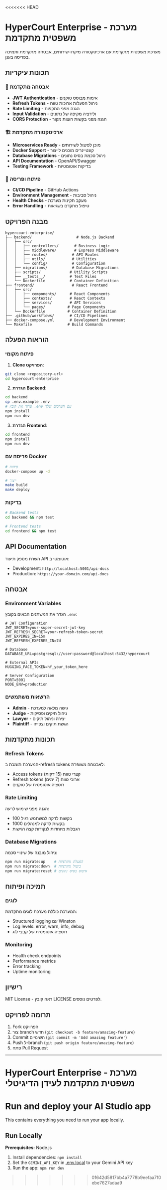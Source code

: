 <<<<<<< HEAD
# HyperCourt Enterprise - מערכת משפטית מתקדמת

מערכת משפטית מתקדמת עם ארכיטקטורה מיקרו-שירותים, אבטחה מתקדמת ותמיכה בפריסה בענן.

## תכונות עיקריות

### 🔐 אבטחה מתקדמת
- **JWT Authentication** - אימות מבוסס טוקנים
- **Refresh Tokens** - ניהול הפעלות ארוכות טווח
- **Rate Limiting** - הגנה מפני התקפות
- **Input Validation** - ולידציה מקיפה של נתונים
- **CORS Protection** - הגנה מפני בקשות חוצות מקור

### 🏗️ ארכיטקטורה מתקדמת
- **Microservices Ready** - מוכן לפיצול לשירותים
- **Docker Support** - קונטיינרים מוכנים לייצור
- **Database Migrations** - ניהול סכמת בסיס נתונים
- **API Documentation** - OpenAPI/Swagger
- **Testing Framework** - בדיקות אוטומטיות

### 🚀 פיתוח ופריסה
- **CI/CD Pipeline** - GitHub Actions
- **Environment Management** - ניהול סביבות
- **Health Checks** - מעקב תקינות מערכת
- **Error Handling** - טיפול מתקדם בשגיאות

## מבנה הפרויקט

```
hypercourt-enterprise/
├── backend/                    # Node.js Backend
│   ├── src/
│   │   ├── controllers/       # Business Logic
│   │   ├── middleware/        # Express Middleware
│   │   ├── routes/           # API Routes
│   │   ├── utils/            # Utilities
│   │   └── config/           # Configuration
│   ├── migrations/           # Database Migrations
│   ├── scripts/             # Utility Scripts
│   ├── __tests__/           # Test Files
│   └── Dockerfile           # Container Definition
├── frontend/                 # React Frontend
│   ├── src/
│   │   ├── components/      # React Components
│   │   ├── contexts/        # React Contexts
│   │   ├── services/        # API Services
│   │   └── pages/          # Page Components
│   └── Dockerfile          # Container Definition
├── .github/workflows/       # CI/CD Pipelines
├── docker-compose.yml       # Development Environment
└── Makefile                # Build Commands
```

## הוראות הפעלה

### פיתוח מקומי

1. **Clone הפרויקט**:
```bash
git clone <repository-url>
cd hypercourt-enterprise
```

2. **הגדרת Backend**:
```bash
cd backend
cp .env.example .env
# ערוך את קובץ .env עם הערכים שלך
npm install
npm run dev
```

3. **הגדרת Frontend**:
```bash
cd frontend
npm install
npm run dev
```

### פריסה עם Docker

```bash
# פיתוח
docker-compose up -d

# ייצור
make build
make deploy
```

### בדיקות

```bash
# Backend tests
cd backend && npm test

# Frontend tests
cd frontend && npm test
```

## API Documentation

השרת מספק תיעוד API אוטומטי ב:
- Development: `http://localhost:5001/api-docs`
- Production: `https://your-domain.com/api-docs`

## אבטחה

### Environment Variables

הגדר את המשתנים הבאים בקובץ `.env`:

```env
# JWT Configuration
JWT_SECRET=your-super-secret-jwt-key
JWT_REFRESH_SECRET=your-refresh-token-secret
JWT_EXPIRES_IN=15m
JWT_REFRESH_EXPIRES_IN=7d

# Database
DATABASE_URL=postgresql://user:password@localhost:5432/hypercourt

# External APIs
HUGGING_FACE_TOKEN=hf_your_token_here

# Server Configuration
PORT=5001
NODE_ENV=production
```

### הרשאות משתמשים

- **Admin** - גישה מלאה למערכת
- **Judge** - ניהול תיקים ופסיקות
- **Lawyer** - יצירה וניהול תיקים
- **Plaintiff** - הגשת תיקים וצפייה

## תכונות מתקדמות

### Refresh Tokens
המערכת תומכת ב-refresh tokens לאבטחה משופרת:
- Access tokens קצרי טווח (15 דקות)
- Refresh tokens ארוכי טווח (7 ימים)
- רוטציה אוטומטית של טוקנים

### Rate Limiting
הגנה מפני שימוש לרעה:
- 100 בקשות לדקה למשתמש רגיל
- 1000 בקשות לדקה למנהלים
- הגבלות מיוחדות לנקודות קצה רגישות

### Database Migrations
ניהול מובנה של שינויי סכמה:
```bash
npm run migrate:up    # הפעלת מיגרציות
npm run migrate:down  # ביטול מיגרציות
npm run migrate:reset # איפוס בסיס נתונים
```

## תמיכה ופיתוח

### לוגים
המערכת כוללת מערכת לוגים מתקדמת:
- Structured logging עם Winston
- Log levels: error, warn, info, debug
- רוטציה אוטומטית של קבצי לוג

### Monitoring
- Health check endpoints
- Performance metrics
- Error tracking
- Uptime monitoring

## רישיון

MIT License - ראה קובץ LICENSE לפרטים נוספים.

## תרומה לפרויקט

1. Fork הפרויקט
2. צור branch חדש (`git checkout -b feature/amazing-feature`)
3. Commit השינויים (`git commit -m 'Add amazing feature'`)
4. Push ל-branch (`git push origin feature/amazing-feature`)
5. פתח Pull Request

---

**HyperCourt Enterprise** - מערכת משפטית מתקדמת לעידן הדיגיטלי
=======
# Run and deploy your AI Studio app

This contains everything you need to run your app locally.

## Run Locally

**Prerequisites:**  Node.js


1. Install dependencies:
   `npm install`
2. Set the `GEMINI_API_KEY` in [.env.local](.env.local) to your Gemini API key
3. Run the app:
   `npm run dev`
>>>>>>> 01642d5817bb4a7778b9eefaa7f0ebe7627adaa9
